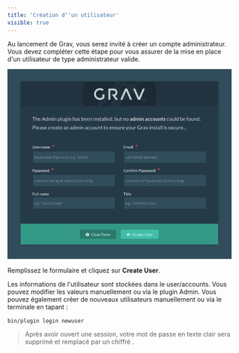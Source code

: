 ```yaml
---
title: 'Création d''un utilisateur'
visible: true
---
```


Au lancement de  Grav, vous serez invité à créer un compte administrateur. Vous devez compléter cette étape pour vous assurer de la mise en place d'un utilisateur de type administrateur valide.

![](new-user.png)

Remplissez le formulaire et cliquez sur **Create User**.

Les informations de l'utilisateur sont stockées dans le user/accounts.
Vous pouvez modifier les valeurs manuellement ou via le plugin Admin. 
Vous pouvez également créer de nouveaux utilisateurs manuellement ou via le terminale en tapant : 

```
bin/plugin login newuser
```

> Après avoir ouvert une session, votre mot de passe en texte clair sera supprimé et remplacé par un chiffré .